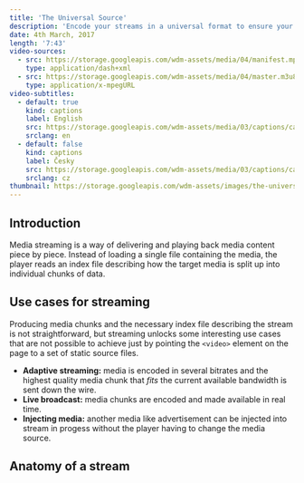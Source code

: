 ```yaml
---
title: 'The Universal Source'
description: 'Encode your streams in a universal format to ensure your media can be served using both the DASH and HLS protocols.'
date: 4th March, 2017
length: '7:43'
video-sources:
  - src: https://storage.googleapis.com/wdm-assets/media/04/manifest.mpd
    type: application/dash+xml
  - src: https://storage.googleapis.com/wdm-assets/media/04/master.m3u8
    type: application/x-mpegURL
video-subtitles:
  - default: true
    kind: captions
    label: English
    src: https://storage.googleapis.com/wdm-assets/media/03/captions/cap-en.vtt
    srclang: en
  - default: false
    kind: captions
    label: Česky
    src: https://storage.googleapis.com/wdm-assets/media/03/captions/cap-cz.vtt
    srclang: cz
thumbnail: https://storage.googleapis.com/wdm-assets/images/the-universal-source.png
---
```

## Introduction

Media streaming is a way of delivering and playing back media content piece by piece. Instead of loading a single file containing the media, the player reads an index file describing how the target media is split up into individual chunks of data.

## Use cases for streaming

Producing media chunks and the necessary index file describing the stream is not straightforward, but streaming unlocks some interesting use cases that are not possible to achieve just by pointing the `<video>` element on the page to a set of static source files.

* **Adaptive streaming:** media is encoded in several bitrates and the highest quality media chunk that *fits* the current available bandwidth is sent down the wire.
* **Live broadcast:** media chunks are encoded and made available in real time.
* **Injecting media:** another media like advertisement can be injected into stream in progess without the player having to change the media source.

## Anatomy of a stream



